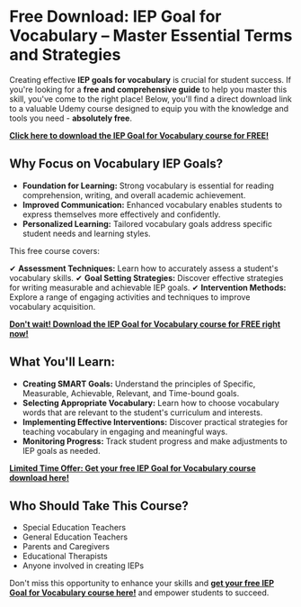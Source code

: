 # Free Download: IEP Goal for Vocabulary – Master Essential Terms and Strategies

Creating effective **IEP goals for vocabulary** is crucial for student success. If you're looking for a **free and comprehensive guide** to help you master this skill, you've come to the right place! Below, you'll find a direct download link to a valuable Udemy course designed to equip you with the knowledge and tools you need - **absolutely free**.

[**Click here to download the IEP Goal for Vocabulary course for FREE!**](https://udemywork.com/iep-goal-for-vocabulary)

## Why Focus on Vocabulary IEP Goals?

*   **Foundation for Learning:** Strong vocabulary is essential for reading comprehension, writing, and overall academic achievement.
*   **Improved Communication:** Enhanced vocabulary enables students to express themselves more effectively and confidently.
*   **Personalized Learning:** Tailored vocabulary goals address specific student needs and learning styles.

This free course covers:

✔ **Assessment Techniques:** Learn how to accurately assess a student's vocabulary skills.
✔ **Goal Setting Strategies:** Discover effective strategies for writing measurable and achievable IEP goals.
✔ **Intervention Methods:** Explore a range of engaging activities and techniques to improve vocabulary acquisition.

[**Don't wait! Download the IEP Goal for Vocabulary course for FREE right now!**](https://udemywork.com/iep-goal-for-vocabulary)

## What You'll Learn:

*   **Creating SMART Goals:** Understand the principles of Specific, Measurable, Achievable, Relevant, and Time-bound goals.
*   **Selecting Appropriate Vocabulary:** Learn how to choose vocabulary words that are relevant to the student's curriculum and interests.
*   **Implementing Effective Interventions:** Discover practical strategies for teaching vocabulary in engaging and meaningful ways.
*   **Monitoring Progress:** Track student progress and make adjustments to IEP goals as needed.

[**Limited Time Offer: Get your free IEP Goal for Vocabulary course download here!**](https://udemywork.com/iep-goal-for-vocabulary)

## Who Should Take This Course?

*   Special Education Teachers
*   General Education Teachers
*   Parents and Caregivers
*   Educational Therapists
*   Anyone involved in creating IEPs

Don't miss this opportunity to enhance your skills and **[get your free IEP Goal for Vocabulary course here!](https://udemywork.com/iep-goal-for-vocabulary)** and empower students to succeed.
